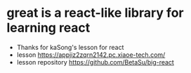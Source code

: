 # great is a react-like library for learning react

- Thanks for kaSong's lesson for react
- lesson <https://appjiz2zqrn2142.pc.xiaoe-tech.com/>
- lesson repository <https://github.com/BetaSu/big-react>
